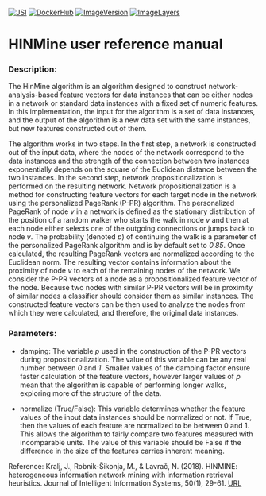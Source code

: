 [![JSI](https://img.shields.io/badge/JSI-KT-AF4C64.svg)](http://kt.ijs.si/)
[![DockerHub](https://img.shields.io/badge/docker-hbpmip%2Fpython--jsi--hinmine-008bb8.svg)](https://hub.docker.com/r/hbpmip/python-jsi-hinmine/)
[![ImageVersion](https://images.microbadger.com/badges/version/hbpmip/python-jsi-hinmine.svg)](https://hub.docker.com/r/hbpmip/python-jsi-hinmine/tags "hbpmip/python-jsi-hinmine image tags")
[![ImageLayers](https://images.microbadger.com/badges/image/hbpmip/python-jsi-hinmine.svg)](https://microbadger.com/images/hbpmip/python-jsi-hinmine "Get your own image badge on microbadger.com")

# HINMine user reference manual

### Description:

The HinMine algorithm is an algorithm designed to construct network-analysis-based feature vectors for data instances that can be either nodes in a network or standard data instances with a fixed set of numeric features. In this implementation, the input for the algorithm is a set of data instances, and the output of the algorithm is a new data set with the same instances, but new features constructed out of them.

The algorithm works in two steps. In the first step, a network is constructed out of the input data, where the nodes of the network correspond to the data instances and the strength of the connection between two instances exponentially depends on the square of the Euclidean distance between the two instances. In the second step, network propositionalization is performed on the resulting network. Network propositionalization is a method for constructing feature vectors for each target node in the network using the personalized PageRank (P-PR) algorithm. The personalized PageRank of node *v* in a network is defined as the stationary distribution of the position of a random walker who starts the walk in node $v$ and then at each node either selects one of the outgoing connections or jumps back to node *v*. The probability (denoted *p*) of continuing the walk is a parameter of the personalized PageRank algorithm and is by default set to *0.85*. Once calculated, the resulting PageRank vectors are normalized according to the Euclidean norm. The resulting vector contains information about the proximity of node *v* to each of the remaining nodes of the network. We consider the P-PR vectors of a node as a propositionalized feature vector of the node. Because two nodes with similar P-PR vectors will be in proximity of similar nodes a classifier should consider them as similar instances. The constructed feature vectors can be then used to analyze the nodes from which they were calculated, and therefore, the original data instances.

### Parameters:

* damping: The variable *p* used in the construction of the P-PR vectors during propositionalization. The value of this variable can be any real number between *0* and *1*. Smaller values of the damping factor ensure faster calculation of the feature vectors, however larger values of *p* mean that the algorithm is capable of performing longer walks, exploring more of the structure of the data.

* normalize (True/False): This variable determines whether the feature values of the input data instances should be normalized or not. If True, then the values of each feature are normalized to be between 0 and 1. This allows the algorithm to fairly compare two features measured with incomparable units. The value of this variable should be False if the difference in the size of the features carries inherent meaning.

Reference:
Kralj, J., Robnik-Šikonja, M., & Lavrač, N. (2018). HINMINE: heterogeneous information network mining with information retrieval heuristics. Journal of Intelligent Information Systems, 50(1), 29-61. [URL](https://link.springer.com/article/10.1007/s10844-017-0444-9)
